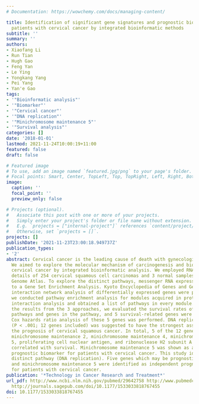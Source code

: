 ```yaml
---
# Documentation: https://wowchemy.com/docs/managing-content/

title: Identification of significant gene signatures and prognostic biomarkers for
  patients with cervical cancer by integrated bioinformatic methods
subtitle: ''
summary: ''
authors:
- Xiaofang Li
- Run Tian
- Hugh Gao
- Feng Yan
- Le Ying
- Yongkang Yang
- Pei Yang
- Yan'e Gao
tags:
- '"Bioinformatic analysis"'
- '"Biomarker"'
- '"Cervical cancer"'
- '"DNA replication"'
- '"Minichromosome maintenance 5"'
- '"Survival analysis"'
categories: []
date: '2018-01-01'
lastmod: 2021-11-24T10:00:19+11:00
featured: false
draft: false

# Featured image
# To use, add an image named `featured.jpg/png` to your page's folder.
# Focal points: Smart, Center, TopLeft, Top, TopRight, Left, Right, BottomLeft, Bottom, BottomRight.
image:
  caption: ''
  focal_point: ''
  preview_only: false

# Projects (optional).
#   Associate this post with one or more of your projects.
#   Simply enter your project's folder or file name without extension.
#   E.g. `projects = ["internal-project"]` references `content/project/deep-learning/index.md`.
#   Otherwise, set `projects = []`.
projects: []
publishDate: '2021-11-23T23:00:18.949737Z'
publication_types:
- '2'
abstract: Cervical cancer is the leading cause of death with gynecological malignancies.
  We aimed to explore the molecular mechanism of carcinogenesis and biomarkers for
  cervical cancer by integrated bioinformatic analysis. We employed RNA-sequencing
  details of 254 cervical squamous cell carcinomas and 3 normal samples from The Cancer
  Genome Atlas. To explore the distinct pathways, messenger RNA expression was submitted
  to a Gene Set Enrichment Analysis. Kyoto Encyclopedia of Genes and Genomes and protein–protein
  interaction network analysis of differentially expressed genes were performed. Then,
  we conducted pathway enrichment analysis for modules acquired in protein–protein
  interaction analysis and obtained a list of pathways in every module. After intersecting
  the results from the 3 approaches, we evaluated the survival rates of both mutual
  pathways and genes in the pathway, and 5 survival-related genes were obtained. Finally,
  Cox hazards ratio analysis of these 5 genes was performed. DNA replication pathway
  (P < .001; 12 genes included) was suggested to have the strongest association with
  the prognosis of cervical squamous cancer. In total, 5 of the 12 genes, namely,
  minichromosome maintenance 2, minichromosome maintenance 4, minichromosome maintenance
  5, proliferating cell nuclear antigen, and ribonuclease H2 subunit A were significantly
  correlated with survival. Minichromosome maintenance 5 was shown as an independent
  prognostic biomarker for patients with cervical cancer. This study identified a
  distinct pathway (DNA replication). Five genes which may be prognostic biomarkers
  and minichromosome maintenance 5 were identified as independent prognostic biomarkers
  for patients with cervical cancer.
publication: '*Technology in Cancer Research and Treatment*'
url_pdf: http://www.ncbi.nlm.nih.gov/pubmed/29642758 http://www.pubmedcentral.nih.gov/articlerender.fcgi?artid=PMC5900817
  http://journals.sagepub.com/doi/10.1177/1533033818767455
doi: 10.1177/1533033818767455
---
```

